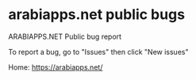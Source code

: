 # arabiapps.net public bugs 
ARABIAPPS.NET Public bug report

To report a bug, go to "Issues" then click "New issues"

Home: https://arabiapps.net/

